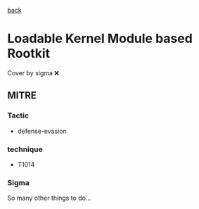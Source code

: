 [back](../index.md)
# Loadable Kernel Module based Rootkit
Cover by sigma :x: 

## MITRE
### Tactic
  - defense-evasion

### technique
  - T1014

### Sigma

 So many other things to do...